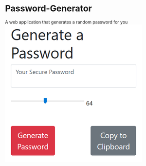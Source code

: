# Password-Generator
A web application that generates a random password for you
![password generator demo](./assets/icon.png)
